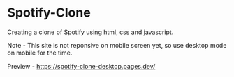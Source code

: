 # Spotify-Clone
Creating a clone of Spotify using html, css and javascript.

Note - This site is not reponsive on mobile screen yet, so use desktop mode on mobile for the time.

Preview - https://spotify-clone-desktop.pages.dev/
